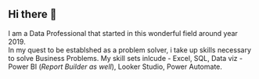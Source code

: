 ## Hi there 👋
I am a Data Professional that started in this wonderful field around year 2019. 
<br>In my quest to be establshed as a problem solver, i take up skills necessary to solve Business Problems.
My skill sets inlcude - Excel, SQL, Data viz - Power BI (_Report Builder as well_), Looker Studio, Power Automate.

<!--
**SaifDataPro/SaifDataPro** is a ✨ _special_ ✨ repository because its `README.md` (this file) appears on your GitHub profile.

Here are some ideas to get you started:

- 🔭 I’m currently working on ...
- 🌱 I’m currently learning ...
- 👯 I’m looking to collaborate on ...
- 🤔 I’m looking for help with ...
- 💬 Ask me about ...
- 📫 How to reach me: ...
- 😄 Pronouns: ...
- ⚡ Fun fact: ...
-->
